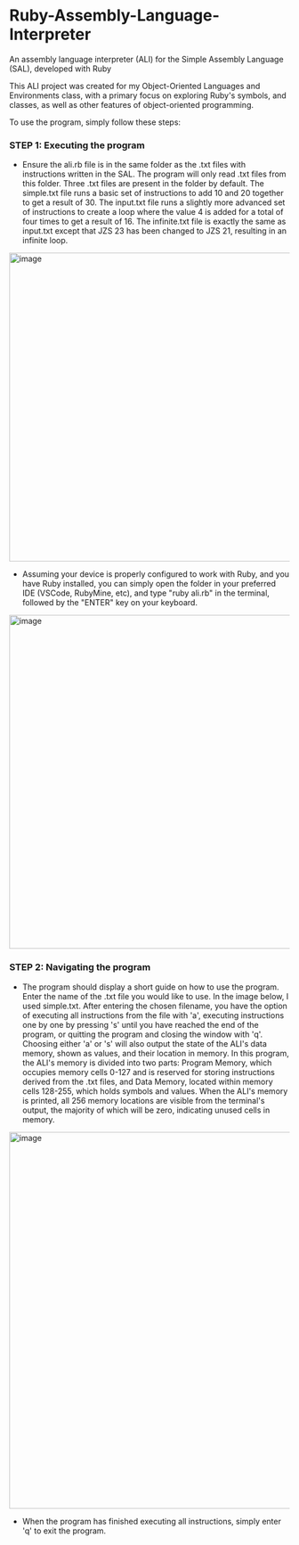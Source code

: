 # Ruby-Assembly-Language-Interpreter
An assembly language interpreter (ALI) for the Simple Assembly Language (SAL), developed with Ruby

This ALI project was created for my Object-Oriented Languages and Environments class, with a primary focus on exploring Ruby's symbols, and classes, as well as other features of object-oriented programming.

To use the program, simply follow these steps:

### STEP 1: Executing the program

- Ensure the ali.rb file is in the same folder as the .txt files with instructions written in the SAL. The program will only read .txt files from this folder. Three .txt files are present in the folder by default. The simple.txt file runs a basic set of instructions to add 10 and 20 together to get a result of 30. The input.txt file runs a slightly more advanced set of instructions to create a loop where the value 4 is added for a total of four times to get a result of 16. The infinite.txt file is exactly the same as input.txt except that JZS 23 has been changed to JZS 21, resulting in an infinite loop. 

<img width="554" alt="image" src="https://github.com/user-attachments/assets/4520c569-ff8b-4d84-988f-353c1b7c2d70" />

- Assuming your device is properly configured to work with Ruby, and you have Ruby installed, you can simply open the folder in your preferred IDE (VSCode, RubyMine, etc), and type "ruby ali.rb" in the terminal, followed by the "ENTER" key on your keyboard. 

<img width="599" alt="image" src="https://github.com/user-attachments/assets/f475563a-185a-49ef-8b8a-2e51ca8a78ae" />

### STEP 2: Navigating the program

- The program should display a short guide on how to use the program. Enter the name of the .txt file you would like to use. In the image below, I used simple.txt. After entering the chosen filename, you have the option of executing all instructions from the file with 'a', executing instructions one by one by pressing 's' until you have reached the end of the program, or quitting the program and closing the window with 'q'. Choosing either 'a' or 's' will also output the state of the ALI's data memory, shown as values, and their location in memory.  In this program, the ALI's memory is divided into two parts: Program Memory, which occupies memory cells 0-127 and is reserved for storing instructions derived from the .txt files, and Data Memory, located within memory cells 128-255, which holds symbols and values. When the ALI's memory is printed, all 256 memory locations are visible from the terminal's output, the majority of which will be zero, indicating unused cells in memory. 

<img width="676" alt="image" src="https://github.com/user-attachments/assets/23e1ed36-76b3-429a-a0c2-0a8b6e5aa452" />

- When the program has finished executing all instructions, simply enter 'q' to exit the program.

